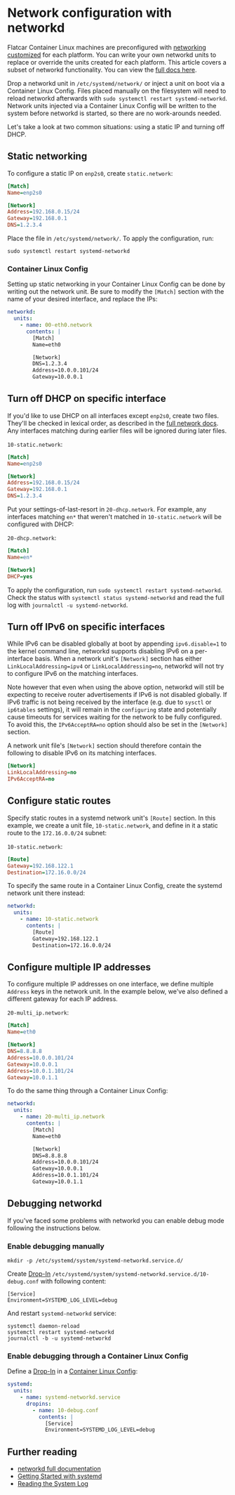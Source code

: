# Network configuration with networkd

Flatcar Container Linux machines are preconfigured with [networking customized](notes-for-distributors.md) for each platform. You can write your own networkd units to replace or override the units created for each platform. This article covers a subset of networkd functionality. You can view the [full docs here](http://www.freedesktop.org/software/systemd/man/systemd-networkd.service.html).

Drop a networkd unit in `/etc/systemd/network/` or inject a unit on boot via a Container Linux Config. Files placed manually on the filesystem will need to reload networkd afterwards with `sudo systemctl restart systemd-networkd`. Network units injected via a Container Linux Config will be written to the system before networkd is started, so there are no work-arounds needed.

Let's take a look at two common situations: using a static IP and turning off DHCP.

## Static networking

To configure a static IP on `enp2s0`, create `static.network`:

```ini
[Match]
Name=enp2s0

[Network]
Address=192.168.0.15/24
Gateway=192.168.0.1
DNS=1.2.3.4
```

Place the file in `/etc/systemd/network/`. To apply the configuration, run:

```shell
sudo systemctl restart systemd-networkd
```

### Container Linux Config

Setting up static networking in your Container Linux Config can be done by writing out the network unit. Be sure to modify the `[Match]` section with the name of your desired interface, and replace the IPs:

```yaml
networkd:
  units:
    - name: 00-eth0.network
      contents: |
        [Match]
        Name=eth0

        [Network]
        DNS=1.2.3.4
        Address=10.0.0.101/24
        Gateway=10.0.0.1
```

## Turn off DHCP on specific interface

If you'd like to use DHCP on all interfaces except `enp2s0`, create two files. They'll be checked in lexical order, as described in the [full network docs](http://www.freedesktop.org/software/systemd/man/systemd-networkd.service.html). Any interfaces matching during earlier files will be ignored during later files.

`10-static.network`:

```ini
[Match]
Name=enp2s0

[Network]
Address=192.168.0.15/24
Gateway=192.168.0.1
DNS=1.2.3.4
```

Put your settings-of-last-resort in `20-dhcp.network`. For example, any interfaces matching `en*` that weren't matched in `10-static.network` will be configured with DHCP:

`20-dhcp.network`:

```ini
[Match]
Name=en*

[Network]
DHCP=yes
```

To apply the configuration, run `sudo systemctl restart systemd-networkd`. Check the status with `systemctl status systemd-networkd` and read the full log with `journalctl -u systemd-networkd`.

## Turn off IPv6 on specific interfaces

While IPv6 can be disabled globally at boot by appending `ipv6.disable=1` to the kernel command line, networkd supports disabling IPv6 on a per-interface basis. When a network unit's `[Network]` section has either `LinkLocalAddressing=ipv4` or `LinkLocalAddressing=no`, networkd will not try to configure IPv6 on the matching interfaces.

Note however that even when using the above option, networkd will still be expecting to receive router advertisements if IPv6 is not disabled globally. If IPv6 traffic is not being received by the interface (e.g. due to `sysctl` or `ip6tables` settings), it will remain in the `configuring` state and potentially cause timeouts for services waiting for the network to be fully configured. To avoid this, the `IPv6AcceptRA=no` option should also be set in the `[Network]` section.

A network unit file's `[Network]` section should therefore contain the following to disable IPv6 on its matching interfaces.

```ini
[Network]
LinkLocalAddressing=no
IPv6AcceptRA=no
```

## Configure static routes

Specify static routes in a systemd network unit's `[Route]` section. In this example, we create a unit file, `10-static.network`, and define in it a static route to the `172.16.0.0/24` subnet:

`10-static.network`:

```ini
[Route]
Gateway=192.168.122.1
Destination=172.16.0.0/24
```

To specify the same route in a Container Linux Config, create the systemd network unit there instead:

```yaml
networkd:
  units:
    - name: 10-static.network
      contents: |
        [Route]
        Gateway=192.168.122.1
        Destination=172.16.0.0/24
```

## Configure multiple IP addresses

To configure multiple IP addresses on one interface, we define multiple `Address` keys in the network unit. In the example below, we've also defined a different gateway for each IP address.

`20-multi_ip.network`:

```ini
[Match]
Name=eth0

[Network]
DNS=8.8.8.8
Address=10.0.0.101/24
Gateway=10.0.0.1
Address=10.0.1.101/24
Gateway=10.0.1.1
```

To do the same thing through a Container Linux Config:

```yaml
networkd:
  units:
    - name: 20-multi_ip.network
      contents: |
        [Match]
        Name=eth0

        [Network]
        DNS=8.8.8.8
        Address=10.0.0.101/24
        Gateway=10.0.0.1
        Address=10.0.1.101/24
        Gateway=10.0.1.1
```

## Debugging networkd

If you've faced some problems with networkd you can enable debug mode following the instructions below.

### Enable debugging manually

```shell
mkdir -p /etc/systemd/system/systemd-networkd.service.d/
```

Create [Drop-In][drop-ins] `/etc/systemd/system/systemd-networkd.service.d/10-debug.conf` with following content:

```shell
[Service]
Environment=SYSTEMD_LOG_LEVEL=debug
```

And restart `systemd-networkd` service:

```shell
systemctl daemon-reload
systemctl restart systemd-networkd
journalctl -b -u systemd-networkd
```

### Enable debugging through a Container Linux Config

Define a [Drop-In][drop-ins] in a [Container Linux Config][cl-configs]:

```yaml
systemd:
  units:
    - name: systemd-networkd.service
      dropins:
        - name: 10-debug.conf
          contents: |
            [Service]
            Environment=SYSTEMD_LOG_LEVEL=debug
```

[cl-configs]: provisioning.md

## Further reading

- [networkd full documentation](http://www.freedesktop.org/software/systemd/man/systemd-networkd.service.html)
- [Getting Started with systemd](getting-started-with-systemd.md)
- [Reading the System Log](reading-the-system-log.md)

[drop-ins]: using-systemd-drop-in-units.md
